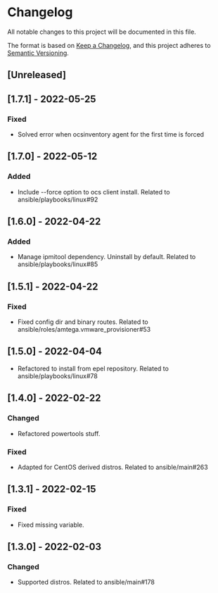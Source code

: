# Changelog
All notable changes to this project will be documented in this file.

The format is based on [Keep a Changelog](https://keepachangelog.com/en/1.0.0/),
and this project adheres to [Semantic Versioning](https://semver.org/spec/v2.0.0.html).

## [Unreleased]

## [1.7.1] - 2022-05-25
### Fixed
- Solved error when ocsinventory agent for the first time is forced

## [1.7.0] - 2022-05-12
### Added
- Include --force option to ocs client install. Related to ansible/playbooks/linux#92

## [1.6.0] - 2022-04-22
### Added
- Manage ipmitool dependency. Uninstall by default. Related to ansible/playbooks/linux#85

## [1.5.1] - 2022-04-22
### Fixed
- Fixed config dir and binary routes. Related to ansible/roles/amtega.vmware_provisioner#53

## [1.5.0] - 2022-04-04
- Refactored to install from epel repository. Related to ansible/playbooks/linux#78

## [1.4.0] - 2022-02-22
### Changed
- Refactored powertools stuff.

### Fixed
- Adapted for CentOS derived distros. Related to ansible/main#263

## [1.3.1] - 2022-02-15
### Fixed
- Fixed missing variable.

## [1.3.0] - 2022-02-03
### Changed
- Supported distros. Related to ansible/main#178
